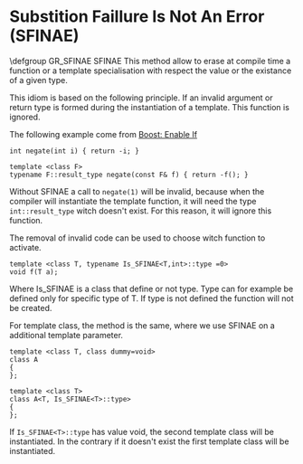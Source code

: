 Substition Faillure Is Not An Error (SFINAE)
============================================

\defgroup GR_SFINAE SFINAE
This method allow to erase at compile time a function or a template specialisation with respect the value or the existance of a given type.

This idiom is based on the following principle. If an invalid argument or return type is formed during the instantiation of a template. This function is ignored.

The following example come from [Boost: Enable If](http://www.boost.org/doc/libs/1_50_0/libs/utility/enable_if.html)

	int negate(int i) { return -i; }

	template <class F>
	typename F::result_type negate(const F& f) { return -f(); }

Without SFINAE a call to `negate(1)` will be invalid, because when the compiler will instantiate the template function, it will need the type `int::result_type` witch doesn't exist. For this reason, it will ignore this function.

The removal of invalid code can be used to choose witch function to activate.

	template <class T, typename Is_SFINAE<T,int>::type =0>
	void f(T a);

Where Is_SFINAE is a class that define or not type. Type can for example be defined only for specific type of T.
If type is not defined the function will not be created.

For template class, the method is the same, where we use SFINAE on a additional template parameter.

	template <class T, class dummy=void> 
	class A
	{
	};

	template <class T>
	class A<T, Is_SFINAE<T>::type>
	{
	};

If `Is_SFINAE<T>::type` has value void, the second template class will be instantiated.
In the contrary if it doesn't exist the first template class will be instantiated.

